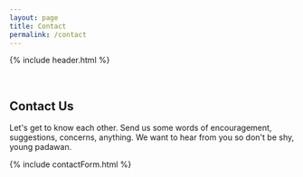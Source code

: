 ```yaml
---
layout: page
title: Contact
permalink: /contact
---
```


{% include header.html %}

<br>

## Contact Us
Let's get to know each other. Send us some words of encouragement, suggestions, concerns, anything. We want to hear from you so don't be shy, young padawan.

{% include contactForm.html %}
